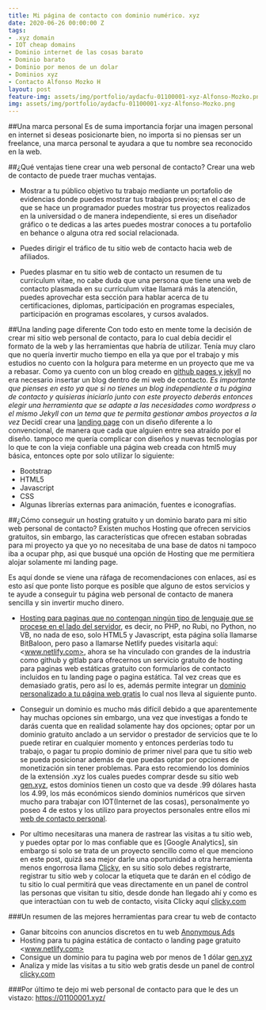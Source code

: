 ```yaml
---
title: Mi página de contacto con dominio numérico. xyz
date: 2020-06-26 00:00:00 Z
tags:
- .xyz domain
- IOT cheap domains
- Dominio internet de las cosas barato
- Dominio barato
- Dominio por menos de un dolar
- Dominios xyz
- Contacto Alfonso Mozko H
layout: post
feature-img: assets/img/portfolio/aydacfu-01100001-xyz-Alfonso-Mozko.png
img: assets/img/portfolio/aydacfu-01100001-xyz-Alfonso-Mozko.png
---
```


##Una marca personal
Es de suma importancia forjar una imagen personal en internet si deseas posicionarte bien, no importa si no piensas ser un freelance, una marca personal te ayudara a que tu nombre sea reconocido en la web.

##¿Qué ventajas tiene crear una web personal de contacto?
Crear una web de contacto de puede traer muchas ventajas.

+ Mostrar a tu público objetivo tu trabajo mediante un portafolio de evidencias donde puedes mostrar tus trabajos previos; en el caso de que se hace un programador puedes mostrar tus proyectos realizados en la universidad o de manera independiente, si eres un diseñador gráfico o te dedicas a las artes puedes mostrar conoces a tu portafolio en behance o alguna otra red social relacionada.

+ Puedes dirigir el tráfico de tu sitio web de contacto hacia web de afiliados.

+ Puedes plasmar en tu sitio web de contacto un resumen de tu currículum vitae, no cabe duda que una persona que tiene una web de contacto plasmada en su currículum vitae llamará más la atención, puedes aprovechar esta sección para hablar acerca de tu certificaciones, diplomas, participación en programas especiales, participación en programas escolares, y cursos avalados.

##Una landing page diferente
Con todo esto en mente tome la decisión de crear mi sitio web personal de contacto, para lo cual debía decidir el formato de la web y las herramientas que habría de utilizar. Tenía muy claro que no quería invertir mucho tiempo en ella ya que por el trabajo y mis estudios no cuento con la holgura para meterme en un proyecto que me va a rebasar. Como ya cuento con un blog creado en [github pages y jekyll](https://pages.github.com/) no era necesario insertar un blog dentro de mi web de contacto. *Es importante que pienses en esto ya que si no tienes un blog independiente a tu página de contacto y quisieras iniciarlo junto con este proyecto deberás entonces elegir una herramienta que se adapte a las necesidades como wordpress o el mismo Jekyll con un tema que te permita gestionar ambos proyectos a la vez*
Decidí crear una [landing page]( https://es.wikipedia.org/wiki/P%C3%A1gina_de_aterrizaje) con un diseño diferente a lo convencional, de manera que cada que alguien entre sea atraído por el diseño. tampoco me quería complicar con diseños y nuevas tecnologías por lo que te con la vieja confiable una página web creada con html5 muy básica, entonces opte por solo utilizar lo siguiente:

+ Bootstrap
+ HTML5
+ Javascript
+ CSS
+ Algunas librerías externas para animación, fuentes e iconografías.

##¿Cómo conseguir un hosting gratuito y un dominio barato para mi sitio web personal de contacto?
Existen muchos Hosting que ofrecen servicios gratuitos, sin embargo, las características que ofrecen estaban sobradas para mi proyecto ya que yo no necesitaba de una base de datos ni tampoco iba a ocupar php, asi que busqué una opción de Hosting que me permitiera alojar solamente mi landing page.

Es aquí donde se viene una ráfaga de recomendaciones con enlaces, así es esto así que ponte listo porque es posible que alguno de estos servicios y te ayude a conseguir tu página web personal de contacto de manera sencilla y sin invertir mucho dinero.

+ [Hosting para paginas que no contengan ningún tipo de lenguaje que se procese en el lado del servidor](https://www.netlify.com/), es decir, no PHP, no Rubi, no Python, no VB, no nada de eso, solo HTML5 y Javascript, esta página solía llamarse BitBaloon, pero paso a llamarse Netlify puedes visitarla aquí: <www.netlify.com>, ahora se ha vinculado con grandes de la industria como github y gitlab para ofrecernos un servicio gratuito de hosting para paginas web estáticas gratuito con formularios de contacto incluidos en tu landing page o pagina estática. Tal vez creas que es demasiado gratis, pero así lo es, además permite integrar un [dominio personalizado a tu página web gratis](https://gen.xyz/a/8566) lo cual nos lleva al siguiente punto.

+ Conseguir un dominio es mucho más difícil debido a que aparentemente hay muchas opciones sin embargo, una vez que investigas a fondo te darás cuenta que en realidad solamente hay dos opciones; optar por un dominio gratuito anclado a un servidor o prestador de servicios que te lo puede retirar en cualquier momento y entonces perderías todo tu trabajo, o pagar tu propio dominio de primer nivel para que tu sitio web se pueda posicionar además de que puedas optar por opciones de monetización sin tener problemas. Para esto recomiendo los dominios de la extensión .xyz los cuales puedes comprar desde su sitio web [gen.xyz](https://gen.xyz/a/8566), estos dominios tienen un costo que va desde .99 dólares hasta los 4.99, los más económicos siendo dominios numéricos que sirven mucho para trabajar con IOT(Internet de las cosas), personalmente yo poseo 4 de estos y los utilizo para proyectos personales entre ellos mi [web de contacto personal](https://01100001.xyz/).

+ Por ultimo necesitaras una manera de rastrear las visitas a tu sitio web, y puedes optar por lo mas confiable que es [Google Analytics], sin embargo si solo se trata de un proyecto sencillo como el que menciono en este post, quizá sea mejor darle una oportunidad a otra herramienta menos engorrosa llama [Clicky](http://clicky.com/101260205), en su sitio solo debes registrarte, registrar tu sitio web y colocar la etiqueta que te darán en el código de tu sitio lo cual permitirá que veas directamente en un panel de control las personas que visitan tu sitio, desde donde han llegado ahí y como es que interactúan con tu web de contacto, visita Clicky aquí [clicky.com](http://clicky.com/101260205)

###Un resumen de las mejores herramientas para crear tu web de contacto 

+ Ganar bitcoins con anuncios discretos en tu web [Anonymous Ads](https://a-ads.com?partner=1416871)
+ Hosting para tu página estática de contacto o landing page gratuito <www.netlify.com>
+ Consigue un dominio para tu pagina web por menos de 1 dólar [gen.xyz]( https://gen.xyz/a/8566)
+ Analiza y mide las visitas a tu sitio web gratis desde un panel de control [clicky.com](http://clicky.com/101260205)

###Por último te dejo mi web personal de contacto para que le des un vistazo:
<https://01100001.xyz/>